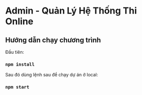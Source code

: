 # Admin - Quản Lý Hệ Thống Thi Online

## Hướng dẫn chạy chương trình

Đầu tiên:

### `npm install`

Sau đó dùng lệnh sau để chạy dự án ở local:

### `npm start`
